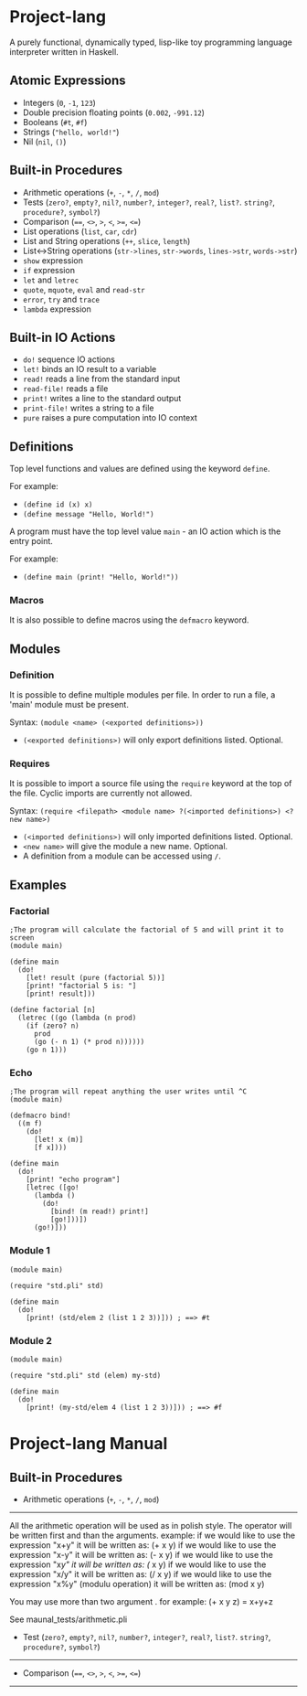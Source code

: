 Project-lang
=========

A purely functional, dynamically typed, lisp-like toy programming language interpreter written in Haskell.


Atomic Expressions
------------------

- Integers (`0`, `-1`, `123`)
- Double precision floating points (`0.002`, `-991.12`)
- Booleans (`#t`, `#f`)
- Strings (`"hello, world!"`)
- Nil (`nil`, `()`)

Built-in Procedures
-------------------

- Arithmetic operations (`+`, `-`, `*`, `/`, `mod`)
- Tests (`zero?`, `empty?`, `nil?`, `number?`, `integer?`, `real?`, `list?`. `string?`, `procedure?`, `symbol?`)
- Comparison (`==`, `<>`, `>`, `<`, `>=`, `<=`)
- List operations (`list`, `car`, `cdr`)
- List and String operations (`++`, `slice`, `length`)
- List<->String operations (`str->lines`, `str->words`, `lines->str`, `words->str`)
- `show` expression
- `if` expression
- `let` and `letrec`
- `quote`, `mquote`, `eval` and `read-str`
- `error`, `try` and `trace`
- `lambda` expression

Built-in IO Actions
-------------------

- `do!` sequence IO actions
- `let!` binds an IO result to a variable
- `read!` reads a line from the standard input
- `read-file!` reads a file
- `print!` writes a line to the standard output
- `print-file!` writes a string to a file
- `pure` raises a pure computation into IO context


Definitions
-----------

Top level functions and values are defined using the keyword `define`.

For example:

- `(define id (x) x)`
- `(define message "Hello, World!")`


A program must have the top level value `main` - an IO action which is the entry point.

For example:

- `(define main (print! "Hello, World!"))`


### Macros

It is also possible to define macros using the `defmacro` keyword.

Modules
-------

### Definition

It is possible to define multiple modules per file. In order to run a file, a 'main' module must be present.

Syntax: `(module <name> (<exported definitions>))`

- `(<exported definitions>)` will only export definitions listed. Optional.


### Requires

It is possible to import a source file using the `require` keyword at the top of the file. Cyclic imports are currently not allowed.

Syntax: `(require <filepath> <module name> ?(<imported definitions>) <?new name>)`

- `(<imported definitions>)` will only imported definitions listed. Optional.
- `<new name>` will give the module a new name. Optional.
- A definition from a module can be accessed using `/`.


Examples
--------

### Factorial

```rkt
;The program will calculate the factorial of 5 and will print it to screen
(module main)

(define main
  (do!
    [let! result (pure (factorial 5))]
    [print! "factorial 5 is: "]
    [print! result]))

(define factorial [n] 
  (letrec ((go (lambda (n prod)
    (if (zero? n)
      prod
      (go (- n 1) (* prod n))))))
    (go n 1)))

```

### Echo

```rkt
;The program will repeat anything the user writes until ^C
(module main)

(defmacro bind!
  ((m f)
    (do!
      [let! x (m)]
      [f x])))

(define main
  (do!
    [print! "echo program"]
    [letrec ([go!
      (lambda ()
        (do!
          [bind! (m read!) print!]
          [go!]))])
      (go!)]))
```

### Module 1

```rkt
(module main)

(require "std.pli" std)

(define main
  (do!
    [print! (std/elem 2 (list 1 2 3))])) ; ==> #t
```


### Module 2

```rkt
(module main)

(require "std.pli" std (elem) my-std)

(define main
  (do!
    [print! (my-std/elem 4 (list 1 2 3))])) ; ==> #f

```


Project-lang Manual
=========

Built-in Procedures
-------------------

- Arithmetic operations (`+`, `-`, `*`, `/`, `mod`)
-------------------
All the arithmetic operation will be used as in polish style. The operator will be written first and than the arguments.
example:
if we would like to use the expression "x+y" it will be written as:
(+ x y)
if we would like to use the expression "x-y" it will be written as:
(- x y)
if we would like to use the expression "x*y" it will be written as:
(* x y)
if we would like to use the expression "x/y" it will be written as:
(/ x y)
if we would like to use the expression "x%y" (modulu operation) it will be written as:
(mod x y)

You may use more than two argument . for example:
(+ x y z) = x+y+z

See maunal_tests/arithmetic.pli


- Test (`zero?`, `empty?`, `nil?`, `number?`, `integer?`, `real?`, `list?`. `string?`, `procedure?`, `symbol?`) 
-------------------

- Comparison (`==`, `<>`, `>`, `<`, `>=`, `<=`)
-------------------




